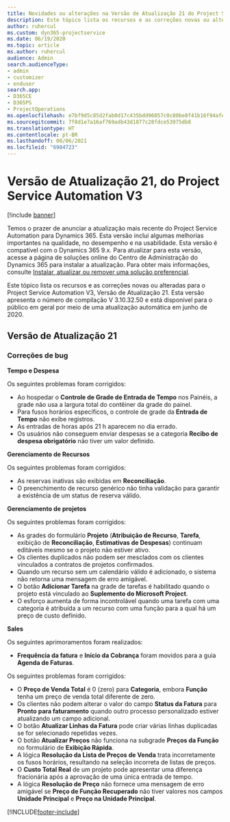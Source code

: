 ```yaml
---
title: Novidades ou alterações na Versão de Atualização 21 do Project Service Automation V3
description: Este tópico lista os recursos e as correções novas ou alteradas disponíveis na Versão de Atualização 21 do Project Service Automation V3.
author: ruhercul
ms.custom: dyn365-projectservice
ms.date: 06/19/2020
ms.topic: article
ms.author: ruhercul
audience: Admin
search.audienceType:
- admin
- customizer
- enduser
search.app:
- D365CE
- D365PS
- ProjectOperations
ms.openlocfilehash: e7bf9d5c85d2fab0d17c435bdd96057c0c80be8f41b16f94afe6b1f554e7a9fe
ms.sourcegitcommit: 7f8d1e7a16af769adb43d1877c28fdce53975db8
ms.translationtype: HT
ms.contentlocale: pt-BR
ms.lasthandoff: 08/06/2021
ms.locfileid: "6984723"
---
```

# <a name="project-service-automation-update-release-21-v3"></a>Versão de Atualização 21, do Project Service Automation V3

[!include [banner](../includes/psa-now-project-operations.md)]

Temos o prazer de anunciar a atualização mais recente do Project Service Automation para Dynamics 365. Esta versão inclui algumas melhorias importantes na qualidade, no desempenho e na usabilidade. Esta versão é compatível com o Dynamics 365 9.x. Para atualizar para esta versão, acesse a página de soluções online do Centro de Administração do Dynamics 365 para instalar a atualização. Para obter mais informações, consulte [Instalar, atualizar ou remover uma solução preferencial](/power-platform/admin/install-remove-preferred-solution).

Este tópico lista os recursos e as correções novas ou alteradas para o Project Service Automation V3, Versão de Atualização 21. Esta versão apresenta o número de compilação V 3.10.32.50 e está disponível para o público em geral por meio de uma atualização automática em junho de 2020.

## <a name="update-release-21"></a>Versão de Atualização 21

### <a name="bug-fixes"></a>Correções de bug

**Tempo e Despesa**

Os seguintes problemas foram corrigidos:

- Ao hospedar o **Controle de Grade de Entrada de Tempo** nos Painéis, a grade não usa a largura total do contêiner da grade do painel.
- Para fusos horários específicos, o controle de grade da **Entrada de Tempo** não exibe registros.
- As entradas de horas após 21 h aparecem no dia errado.
- Os usuários não conseguem enviar despesas se a categoria **Recibo de despesa obrigatório** não tiver um valor definido.

**Gerenciamento de Recursos**

Os seguintes problemas foram corrigidos:

- As reservas inativas são exibidas em **Reconciliação**.
- O preenchimento de recurso genérico não tinha validação para garantir a existência de um status de reserva válido.

**Gerenciamento de projetos**

Os seguintes problemas foram corrigidos:

- As grades do formulário **Projeto** (**Atribuição de Recurso**, **Tarefa**, exibição de **Reconciliação**, **Estimativas de Despesas**) continuam editáveis mesmo se o projeto não estiver ativo.
- Os clientes duplicados não podem ser mesclados com os clientes vinculados a contratos de projetos confirmados.
- Quando um recurso sem um calendário válido é adicionado, o sistema não retorna uma mensagem de erro amigável.
- O botão **Adicionar Tarefa** na grade de tarefas é habilitado quando o projeto está vinculado ao **Suplemento do Microsoft Project**.
- O esforço aumenta de forma incontrolável quando uma tarefa com uma categoria é atribuída a um recurso com uma função para a qual há um preço de custo definido.

**Sales**

Os seguintes aprimoramentos foram realizados:

- **Frequência da fatura** e **Início da Cobrança** foram movidos para a guia **Agenda de Faturas**.

Os seguintes problemas foram corrigidos:

- O **Preço de Venda Total** é 0 (zero) para **Categoria**, embora **Função** tenha um preço de venda total diferente de zero.
- Os clientes não podem alterar o valor do campo **Status da Fatura** para **Pronto para faturamento** quando outro processo personalizado estiver atualizando um campo adicional.
- O botão **Atualizar Linhas da Fatura** pode criar várias linhas duplicadas se for selecionado repetidas vezes.
- O botão **Atualizar Preços** não funciona na subgrade **Preços da Função** no formulário de **Exibição Rápida**.
- A lógica **Resolução da Lista de Preços de Venda** trata incorretamente os fusos horários, resultando na seleção incorreta de listas de preços.
- O **Custo Total Real** de um projeto pode apresentar uma diferença fracionária após a aprovação de uma única entrada de tempo.
- A lógica **Resolução de Preço** não fornece uma mensagem de erro amigável se **Preço de Função Recuperado** não tiver valores nos campos **Unidade Principal** e **Preço na Unidade Principal**.


[!INCLUDE[footer-include](../includes/footer-banner.md)]
